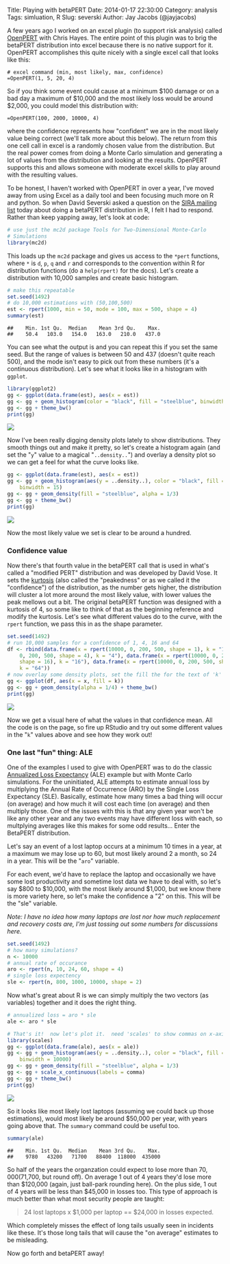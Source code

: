 Title: Playing with betaPERT
Date: 2014-01-17 22:30:00
Category: analysis
Tags: simluation, R
Slug: severski
Author: Jay Jacobs (@jayjacobs)

<style>
.deirfig:hover {
	opacity:0.7;
}
</style>

A few years ago I worked on an excel plugin (to support risk analysis) called [OpenPERT](https://code.google.com/p/openpert/) with Chris Hayes.  The entire point of this plugin was to brig the betaPERT distribution into excel because there is no native support for it.  OpenPERT accomplishes this quite nicely with a single excel call that looks like this:
```
# excel command (min, most likely, max, confidence)
=OpenPERT(1, 5, 20, 4)
```
So if you think some event could cause at a minimum $100 damage or on a bad day a maximum of $10,000 and the most likely loss would be around $2,000, you could model this distribution with:
```
=OpenPERT(100, 2000, 10000, 4)
```
where the confidence represents how "confident" we are in the most likely value being correct (we'll talk more about this below).   The return from this one cell call in excel is a randomly chosen value from the distribution.  But the real power comes from doing a Monte Carlo simulation and generating a lot of values from the distribution and looking at the results.  OpenPERT supports this and allows someone with moderate excel skills to play around with the resulting values.

To be honest, I haven't worked with OpenPERT in over a year, I've moved away from using Excel as a daily tool and been focusing much more on R and python.  So when David Severski asked a question on the [SIRA mailing list](https://www.societyinforisk.org/) today about doing a betaPERT distribution in R, I felt I had to respond.  Rather than keep yapping away, let's look at code:


```r
# use just the mc2d package Tools for Two-Dimensional Monte-Carlo
# Simulations
library(mc2d)
```


This loads up the `mc2d` package and gives us access to the `*pert` functions, where `*` is `d`, `p`, `q` and `r` and corresponds to the convention within R for distribution functions (do a `help(rpert)` for the docs).  Let's create a distribution with 10,000 samples and create basic histogram.


```r
# make this repeatable
set.seed(1492)
# do 10,000 estimations with (50,100,500)
est <- rpert(1000, min = 50, mode = 100, max = 500, shape = 4)
summary(est)
```

```
##    Min. 1st Qu.  Median    Mean 3rd Qu.    Max. 
##    50.4   103.0   154.0   163.0   210.0   437.0
```


You can see what the output is and you can repeat this if you set the same seed.  But the range of values is between 50 and 437 (doesn't quite reach 500), and the mode isn't easy to pick out from these numbers (it's a continuous distribution).  Let's see what it looks like in a histogram with `ggplot`.


```r
library(ggplot2)
gg <- ggplot(data.frame(est), aes(x = est))
gg <- gg + geom_histogram(color = "black", fill = "steelblue", binwidth = 15)
gg <- gg + theme_bw()
print(gg)
```

<a href="/blog/images/2014/01/severski/hist.svg" target="_blank"><img src="/blog/images/2014/01/severski/hist.svg" style="max-width:100%" class="deirfig"/></a>



Now I've been really digging density plots lately to show distributions.  They smooth things out and make it pretty, so let's create a histogram again (and set the "`y`" value to a magical "`..density..`") and overlay a density plot so we can get a feel for what the curve looks like.


```r
gg <- ggplot(data.frame(est), aes(x = est))
gg <- gg + geom_histogram(aes(y = ..density..), color = "black", fill = "white", 
    binwidth = 15)
gg <- gg + geom_density(fill = "steelblue", alpha = 1/3)
gg <- gg + theme_bw()
print(gg)
```

<a href="/blog/images/2014/01/severski/density-hist.svg" target="_blank"><img src="/blog/images/2014/01/severski/density-hist.svg" style="max-width:100%" class="deirfig"/></a>


Now the most likely value we set is clear to be around a hundred.

### Confidence value
Now there's that fourth value in the betaPERT call that is used in what's called a "modified PERT" distribution and was developed by David Vose.  It sets the [kurtosis](http://en.wikipedia.org/wiki/Kurtosis) (also called the "peakedness" or as we called it the "confidence") of the distribution, as the number gets higher, the distribution will cluster a lot more around the most likely value, with lower values the peak mellows out a bit.  The original betaPERT function was designed with a kurtosis of 4, so some like to think of that as the beginning reference and modify the kurtosis.  Let's see what different values do to the curve, with the `rpert` function, we pass this in as the shape parameter.


```r
set.seed(1492)
# run 10,000 samples for a confidence of 1, 4, 16 and 64
df <- rbind(data.frame(x = rpert(10000, 0, 200, 500, shape = 1), k = "1"), data.frame(x = rpert(10000, 
    0, 200, 500, shape = 4), k = "4"), data.frame(x = rpert(10000, 0, 200, 500, 
    shape = 16), k = "16"), data.frame(x = rpert(10000, 0, 200, 500, shape = 64), 
    k = "64"))
# now overlay some density plots, set the fill the for the text of 'k'
gg <- ggplot(df, aes(x = x, fill = k))
gg <- gg + geom_density(alpha = 1/4) + theme_bw()
print(gg)
```

<a href="/blog/images/2014/01/severski/confidence.svg" target="_blank"><img src="/blog/images/2014/01/severski/confidence.svg" style="max-width:100%" class="deirfig"/></a>


Now we get a visual here of what the values in that confidence mean.  All the code is on the page, so fire up RStudio and try out some different values in the "`k`" values above and see how they work out!

### One last "fun" thing: ALE
One of the examples I used to give with OpenPERT was to do the classic [Annualized Loss Expectancy](http://en.wikipedia.org/wiki/Annualized_Loss_Expectancy) (ALE) example but with Monte Carlo simulations.  For the uninitiated, ALE attempts to estimate annual loss by multiplying the Annual Rate of Occurrence (ARO) by the Single Loss Expectancy (SLE).  Basically, estimate how many times a bad thing will occur (on average) and how much it will cost each time (on average) and then multiply those.  One of the issues with this is that any given year won't be like any other year and any two events may have different loss with each, so multplying averages like this makes for some odd results... Enter the BetaPERT distribution.

Let's say an event of a lost laptop occurs at a minimum 10 times in a year, at a maximum we may lose up to 60, but most likely around 2 a month, so 24 in a year. This will be the "`aro`" variable.

For each event, we'd have to replace the laptop and occasionally we have some lost productivity and sometime lost data we have to deal with, so let's say $800 to $10,000, with the most likely around $1,000, but we know there is more variety here, so let's make the confidence a "2" on this.  This will be the "sle" variable.

*Note: I have no idea how many laptops are lost nor how much replacement and recovery costs are, I'm just tossing out some numbers for discussions here.*



```r
set.seed(1492)
# how many simulations?
n <- 10000
# annual rate of occurance
aro <- rpert(n, 10, 24, 60, shape = 4)
# single loss expectency
sle <- rpert(n, 800, 1000, 10000, shape = 2)
```


Now what's great about R is we can simply multiply the two vectors (as variables) together and it does the right thing.
  

```r
# annualized loss = aro * sle
ale <- aro * sle

# That's it!  now let's plot it.  need 'scales' to show commas on x-axis
library(scales)
gg <- ggplot(data.frame(ale), aes(x = ale))
gg <- gg + geom_histogram(aes(y = ..density..), color = "black", fill = "white", 
    binwidth = 10000)
gg <- gg + geom_density(fill = "steelblue", alpha = 1/3)
gg <- gg + scale_x_continuous(labels = comma)
gg <- gg + theme_bw()
print(gg)
```

<a href="/blog/images/2014/01/severski/ale.svg" target="_blank"><img src="/blog/images/2014/01/severski/ale.svg" style="max-width:100%" class="deirfig"/></a>


So it looks like most likely lost laptops (assuming we could back up those estimations), would most likely be around $50,000 per year, with years going above that.  The `summary` command could be useful too.

```r
summary(ale)
```

```
##    Min. 1st Qu.  Median    Mean 3rd Qu.    Max. 
##    9780   43200   71700   88400  118000  435000
```


So half of the years the organzation could expect to lose more than $70,000 ($71,700, but round off).  On average 1 out of 4 years they'd lose more than $120,000 (again, just ball-park rounding here).  On the plus side, 1 out of 4 years will be less than $45,000 in losses too.  This type of approach is much better than what most security people are taught:  

> 24 lost laptops x
> $1,000 per laptop
> == $24,000 in losses expected.

Which completely misses the effect of long tails usually seen in incidents like these.  It's those long tails that will cause the "on average" estimates to be misleading.

Now go forth and betaPERT away!
